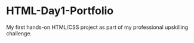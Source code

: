 # HTML-Day1-Portfolio
My first hands-on HTML/CSS project as part of my professional upskilling challenge.
